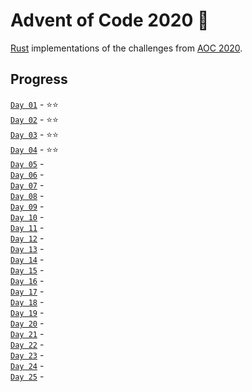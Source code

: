 # Advent of Code 2020 🎄

[Rust](https://www.rust-lang.org/) implementations of the challenges from [AOC 2020](https://adventofcode.com/2020/).

## Progress
[`Day 01`](https://github.com/andcov/AOC-2020/blob/master/day01/src/main.rs) - ⭐⭐️ <br>
[`Day 02`](https://github.com/andcov/AOC-2020/blob/master/day02/src/main.rs) - ⭐⭐️ <br>
[`Day 03`](https://github.com/andcov/AOC-2020/blob/master/day03/src/main.rs) - ⭐⭐️ <br>
[`Day 04`](https://github.com/andcov/AOC-2020/blob/master/day04/src/main.rs) - ⭐⭐️ <br>
[`Day 05`](https://github.com/andcov/AOC-2020/blob/master/day05/src/main.rs) -  <br>
[`Day 06`]() -  <br>
[`Day 07`]() -  <br>
[`Day 08`]() -  <br>
[`Day 09`]() -  <br>
[`Day 10`]() -  <br>
[`Day 11`]() -  <br>
[`Day 12`]() -  <br>
[`Day 13`]() -  <br>
[`Day 14`]() -  <br>
[`Day 15`]() -  <br>
[`Day 16`]() -  <br>
[`Day 17`]() -  <br>
[`Day 18`]() -  <br>
[`Day 19`]() -  <br>
[`Day 20`]() -  <br>
[`Day 21`]() -  <br>
[`Day 22`]() -  <br>
[`Day 23`]() -  <br>
[`Day 24`]() -  <br>
[`Day 25`]() -  <br>
